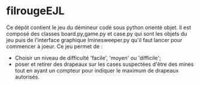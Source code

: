 # filrougeEJL

Ce dépôt contient le jeu du démineur codé sous python orienté objet. 
Il est composé des classes board.py,game.py et case.py qui sont les objets du jeu puis de l'interface graphique Iminesweeper.py qu'il faut lancer pour commencer à joeur. 
Ce jeu permet de : 
- Choisir un niveau de difficulté 'facile', 'moyen' ou 'difficile';
- poser et retirer des drapeaux sur les cases suspectées d'être des mines tout en ayant un compteur pour indiquer le maximum de drapeaux autorisés. 
